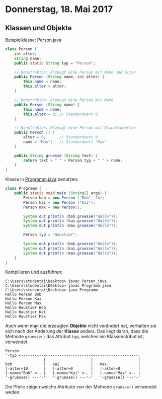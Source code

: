 # Donnerstag, 18. Mai 2017

## Klassen und Objekte

Beispielklasse: [Person.java](Person.java)
```java
class Person {
    int alter;
    String name;
    public static String typ = "Person";

    // Konstruktor: Erzeugt eine Person mit Name und Alter
    public Person (String name, int alter) {
        this.name = name;
        this.alter = alter;
    }

    // Konstruktor: Erzeugt eine Person mit Name
    public Person (String name) {
        this.name = name;
        this.alter = 0; // Standardwert 0
    }

    // Konstruktor: Erzeugt eine Person mit Standardwerten
    public Person () {
        alter = 0;      // Standardwert 0
        name = "Max";   // Standardwert "Max"
    }

    public String gruesse (String text) {
        return text + " " + Person.typ + " " + name;
    }
}
```

Klasse in [Programm.java](Programm.java) benutzen:
```java
class Programm {
    public static void main (String[] args) {
        Person bob = new Person ("Bob", 10);
        Person kai = new Person ("Kai");
        Person max = new Person();

        System.out.println (bob.gruesse("Hallo"));
        System.out.println (kai.gruesse("Hallo"));
        System.out.println (max.gruesse("Hallo"));

        Person.typ = "Haustier";

        System.out.println (bob.gruesse("Hallo"));
        System.out.println (kai.gruesse("Hallo"));
        System.out.println (max.gruesse("Hallo"));
    }
}
```

Kompilieren und ausführen:
```
C:\Users\studentai\Desktop> javac Person.java
C:\Users\studentai\Desktop> javac Programm.java
C:\Users\studentai\Desktop> java Programm
Hallo Person Bob
Hallo Person Kai
Hallo Person Max
Hallo Haustier Bob
Hallo Haustier Kai
Hallo Haustier Max
```

Auch wenn man die erzeugten **Objekte** nicht verändert hat, verhalten sie sich nach der Änderung der **Klasse** anders. Das liegt daran, dass die Methode `gruesse()` das Attribut `typ`, welches ein Klassenatribut ist, verwendet.
```
Person
'-typ <----------<--------------------<--------------------.
                 |                    |                    |
bob              |   kai              |   max              |
|-alter=10       |   |-alter=0        |   |-alter=0        |
|-name="Bob" <-. |   |-name="Kai" <-. |   |-name="Max" <-. |
'-gruesse() ---'-'   '-gruesse() ---'-'   '-gruesse() ---'-'

```
Die Pfeile zeigen welche Attribute von der Methode `gruesse()` verwendet weden.